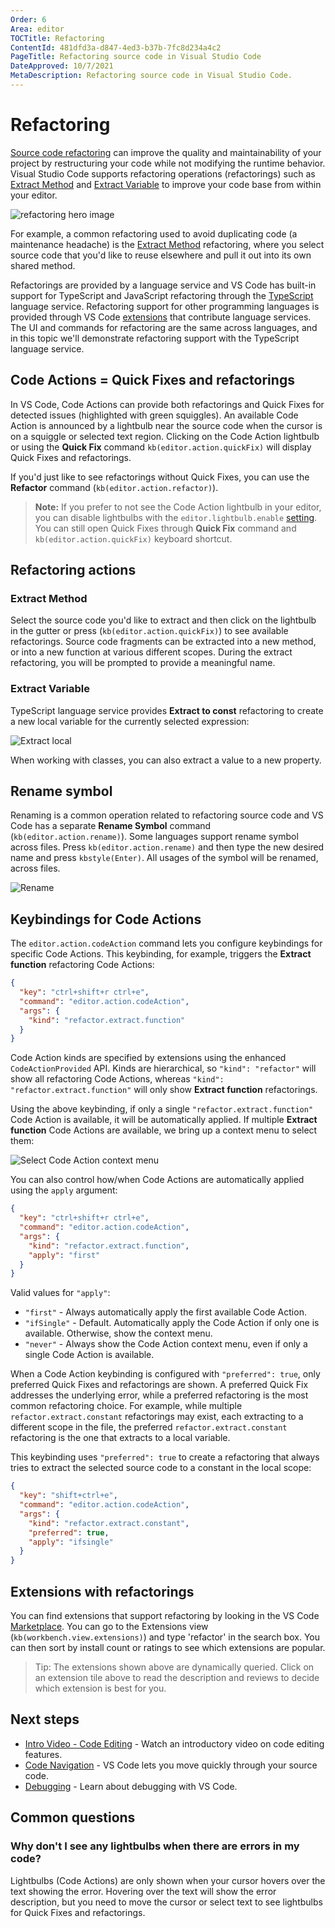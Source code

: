 ```yaml
---
Order: 6
Area: editor
TOCTitle: Refactoring
ContentId: 481dfd3a-d847-4ed3-b37b-7fc8d234a4c2
PageTitle: Refactoring source code in Visual Studio Code
DateApproved: 10/7/2021
MetaDescription: Refactoring source code in Visual Studio Code.
---
```

# Refactoring

[Source code refactoring](https://en.wikipedia.org/wiki/Code_refactoring) can improve the quality and maintainability of your project by restructuring your code while not modifying the runtime behavior. Visual Studio Code supports refactoring operations (refactorings) such as [Extract Method](https://refactoring.com/catalog/extractMethod.html) and [Extract Variable](https://refactoring.com/catalog/extractVariable.html) to improve your code base from within your editor.

![refactoring hero image](images/refactoring/refactoring-hero.png)

For example, a common refactoring used to avoid duplicating code (a maintenance headache) is the [Extract Method](https://refactoring.com/catalog/extractMethod.html) refactoring, where you select source code that you'd like to reuse elsewhere and pull it out into its own shared method.

Refactorings are provided by a language service and VS Code has built-in support for TypeScript and JavaScript refactoring through the [TypeScript](https://www.typescriptlang.org/) language service. Refactoring support for other programming languages is provided through VS Code [extensions](/docs/editor/extension-marketplace.md) that contribute language services. The UI and commands for refactoring are the same across languages, and in this topic we'll demonstrate refactoring support with the TypeScript language service.

## Code Actions = Quick Fixes and refactorings

In VS Code, Code Actions can provide both refactorings and Quick Fixes for detected issues (highlighted with green squiggles). An available Code Action is announced by a lightbulb near the source code when the cursor is on a squiggle or selected text region. Clicking on the Code Action lightbulb or using the **Quick Fix** command `kb(editor.action.quickFix)` will display Quick Fixes and refactorings.

If you'd just like to see refactorings without Quick Fixes, you can use the **Refactor** command (`kb(editor.action.refactor)`).

>**Note:** If you prefer to not see the Code Action lightbulb in your editor, you can disable lightbulbs with the `editor.lightbulb.enable` [setting](/docs/getstarted/settings.md). You can still open Quick Fixes through **Quick Fix** command and `kb(editor.action.quickFix)` keyboard shortcut.

## Refactoring actions

### Extract Method

Select the source code you'd like to extract and then click on the lightbulb in the gutter or press (`kb(editor.action.quickFix)`) to see available refactorings. Source code fragments can be extracted into a new method, or into a new function at various different scopes. During the extract refactoring, you will be prompted to provide a meaningful name.

### Extract Variable

TypeScript language service provides **Extract to const**  refactoring to create a new local variable for the currently selected expression:

![Extract local](images/refactoring/ts-extract-local.gif)

When working with classes, you can also extract a value to a new property.

## Rename symbol

Renaming is a common operation related to refactoring source code and VS Code has a separate **Rename Symbol** command (`kb(editor.action.rename)`). Some languages support rename symbol across files. Press `kb(editor.action.rename)` and then type the new desired name and press `kbstyle(Enter)`. All usages of the symbol will be renamed, across files.

![Rename](images/refactoring/rename.png)

## Keybindings for Code Actions

The `editor.action.codeAction` command lets you configure keybindings for specific Code Actions. This keybinding, for example, triggers the **Extract function** refactoring Code Actions:

```json
{
  "key": "ctrl+shift+r ctrl+e",
  "command": "editor.action.codeAction",
  "args": {
    "kind": "refactor.extract.function"
  }
}
```

Code Action kinds are specified by extensions using the enhanced `CodeActionProvided` API. Kinds are hierarchical, so `"kind": "refactor"` will show all refactoring Code Actions, whereas `"kind": "refactor.extract.function"` will only show **Extract function** refactorings.

Using the above keybinding, if only a single `"refactor.extract.function"` Code Action is available, it will be automatically applied. If multiple **Extract function** Code Actions are available, we bring up a context menu to select them:

![Select Code Action context menu](images/refactoring/code-action-context-menu.png)

You can also control how/when Code Actions are automatically applied using the `apply` argument:

```json
{
  "key": "ctrl+shift+r ctrl+e",
  "command": "editor.action.codeAction",
  "args": {
    "kind": "refactor.extract.function",
    "apply": "first"
  }
}
```

Valid values for `"apply"`:

* `"first"` - Always automatically apply the first available Code Action.
* `"ifSingle"` - Default. Automatically apply the Code Action if only one is available. Otherwise, show the context menu.
* `"never"` - Always show the Code Action context menu, even if only a single Code Action is available.

When a Code Action keybinding is configured with `"preferred": true`, only preferred Quick Fixes and refactorings are shown. A preferred Quick Fix addresses the underlying error, while a preferred refactoring is the most common refactoring choice. For example, while multiple `refactor.extract.constant` refactorings may exist, each extracting to a different scope in the file, the preferred `refactor.extract.constant` refactoring is the one that extracts to a local variable.

This keybinding uses `"preferred": true` to create a refactoring that always tries to extract the selected source code to a constant in the local scope:

```json
{
  "key": "shift+ctrl+e",
  "command": "editor.action.codeAction",
  "args": {
    "kind": "refactor.extract.constant",
    "preferred": true,
    "apply": "ifsingle"
  }
}
```

## Extensions with refactorings

You can find extensions that support refactoring by looking in the VS Code [Marketplace](https://marketplace.visualstudio.com/vscode). You can go to the Extensions view (`kb(workbench.view.extensions)`) and type 'refactor' in the search box. You can then sort by install count or ratings to see which extensions are popular.

<div class="marketplace-extensions-refactor"></div>

> Tip: The extensions shown above are dynamically queried. Click on an extension tile above to read the description and reviews to decide which extension is best for you.

## Next steps

* [Intro Video - Code Editing](/docs/introvideos/codeediting.md) - Watch an introductory video on code editing features.
* [Code Navigation](/docs/editor/editingevolved) - VS Code lets you move quickly through your source code.
* [Debugging](/docs/editor/debugging.md) - Learn about debugging with VS Code.

## Common questions

### Why don't I see any lightbulbs when there are errors in my code?

Lightbulbs (Code Actions) are only shown when your cursor hovers over the text showing the error. Hovering over the text will show the error description, but you need to move the cursor or select text to see lightbulbs for Quick Fixes and refactorings.
